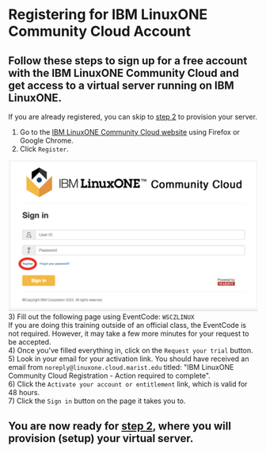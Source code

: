 # Registering for IBM LinuxONE Community Cloud Account
## Follow these steps to sign up for a free account with the IBM LinuxONE Community Cloud and get access to a virtual server running on IBM LinuxONE.
If you are already registered, you can skip to [step 2](./2_provision.md) to provision your server.
1) Go to the [IBM LinuxONE Community Cloud website](https://linuxone.cloud.marist.edu/#/login) using Firefox or Google Chrome.
2) Click `Register`.

![register](../images/register.png)
3) Fill out the following page using EventCode: `WSCZLINUX` \
If you are doing this training outside of an official class, the EventCode is not required. However, it may take a few more minutes for your request to be accepted. 
\
4) Once you've filled everything in, click on the `Request your trial` button. \
5) Look in your email for your activation link. You should have received an email from `noreply@linuxone.cloud.marist.edu` titled: "IBM LinuxONE Community Cloud Registration - Action required to complete". \
6) Click the `Activate your account or entitlement` link, which is valid for 48 hours. \
7) Click the `Sign in` button on the page it takes you to. 
## You are now ready for [step 2](./2_provision.md), where you will provision (setup) your virtual server.
